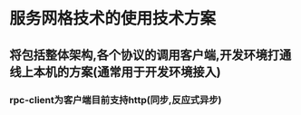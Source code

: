 # 服务网格技术的使用技术方案
## 将包括整体架构,各个协议的调用客户端,开发环境打通线上本机的方案(通常用于开发环境接入)
### rpc-client为客户端目前支持http(同步,反应式异步)

